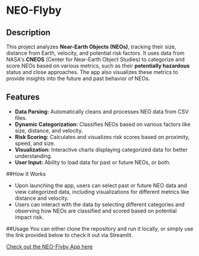# NEO-Flyby
## Description
This project analyzes **Near-Earth Objects (NEOs)**, tracking their size, distance from Earth, velocity, and potential risk factors. It uses data from NASA's **CNEOS** (Center for Near-Earth Object Studies) to categorize and score NEOs based on various metrics, such as their **potentially hazardous** status and close approaches. The app also visualizes these metrics to provide insights into the future and past behavior of NEOs.

## Features
- **Data Parsing:** Automatically cleans and processes NEO data from CSV files.
- **Dynamic Categorization:** Classifies NEOs based on various factors like size, distance, and velocity.
- **Risk Scoring:** Calculates and visualizes risk scores based on proximity, speed, and size.
- **Visualization:** Interactive charts displaying categorized data for better understanding.
- **User Input:** Ability to load data for past or future NEOs, or both.

##How It Works
- Upon launching the app, users can select past or future NEO data and view categorized data, including visualizations for different metrics like distance and velocity.
- Users can interact with the data by selecting different categories and observing how NEOs are classified and scored based on potential impact risk.

##Usage
You can either clone the repository and run it locally, or simply use the link provided below to check it out via Streamlit.

[Check out the NEO-Flyby App here](https://stancunaalex-neo-flyby-app-cjjcwl.streamlit.app/)
